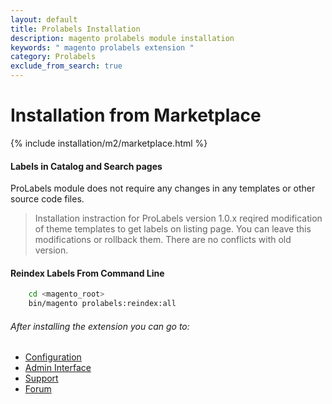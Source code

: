 ```yaml
---
layout: default
title: Prolabels Installation
description: magento prolabels module installation
keywords: " magento prolabels extension "
category: Prolabels
exclude_from_search: true
---
```


# Installation from Marketplace

{% include installation/m2/marketplace.html %}

#### Labels in Catalog and Search pages

ProLabels module does not require any changes in any templates or other source code files.

> Installation instraction for ProLabels version 1.0.x reqired modification of theme templates to get labels on listing page. You can leave this modifications or rollback them. There are no conflicts with old version.

#### Reindex Labels From Command Line

```bash
    cd <magento_root>
    bin/magento prolabels:reindex:all
```

###### After installing the extension you can go to:

* [Configuration](../configuration/)
* [Admin Interface](../interfaces/)
* [Support](https://swissuplabs.com/contacts/)
* [Forum](https://swissuplabs.com/magento-forum/)